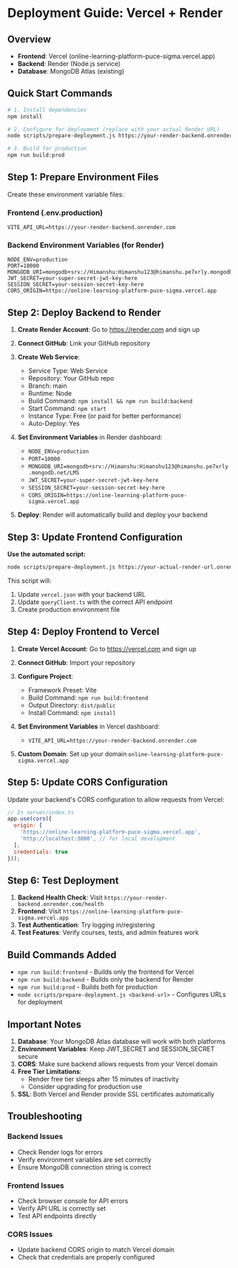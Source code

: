 # Deployment Guide: Vercel + Render

## Overview
- **Frontend**: Vercel (online-learning-platform-puce-sigma.vercel.app)
- **Backend**: Render (Node.js service)
- **Database**: MongoDB Atlas (existing)

## Quick Start Commands

```bash
# 1. Install dependencies
npm install

# 2. Configure for deployment (replace with your actual Render URL)
node scripts/prepare-deployment.js https://your-render-backend.onrender.com

# 3. Build for production
npm run build:prod
```

## Step 1: Prepare Environment Files

Create these environment variable files:

### Frontend (.env.production)
```env
VITE_API_URL=https://your-render-backend.onrender.com
```

### Backend Environment Variables (for Render)
```env
NODE_ENV=production
PORT=10000
MONGODB_URI=mongodb+srv://Himanshu:Himanshu123@himanshu.pe7xrly.mongodb.net/LMS
JWT_SECRET=your-super-secret-jwt-key-here
SESSION_SECRET=your-session-secret-key-here
CORS_ORIGIN=https://online-learning-platform-puce-sigma.vercel.app
```

## Step 2: Deploy Backend to Render

1. **Create Render Account**: Go to https://render.com and sign up
2. **Connect GitHub**: Link your GitHub repository
3. **Create Web Service**:
   - Service Type: Web Service
   - Repository: Your GitHub repo
   - Branch: main
   - Runtime: Node
   - Build Command: `npm install && npm run build:backend`
   - Start Command: `npm start`
   - Instance Type: Free (or paid for better performance)
   - Auto-Deploy: Yes

4. **Set Environment Variables** in Render dashboard:
   - `NODE_ENV=production`
   - `PORT=10000`
   - `MONGODB_URI=mongodb+srv://Himanshu:Himanshu123@himanshu.pe7xrly.mongodb.net/LMS`
   - `JWT_SECRET=your-super-secret-jwt-key-here`
   - `SESSION_SECRET=your-session-secret-key-here`
   - `CORS_ORIGIN=https://online-learning-platform-puce-sigma.vercel.app`

5. **Deploy**: Render will automatically build and deploy your backend

## Step 3: Update Frontend Configuration

**Use the automated script:**
```bash
node scripts/prepare-deployment.js https://your-actual-render-url.onrender.com
```

This script will:
1. Update `vercel.json` with your backend URL
2. Update `queryClient.ts` with the correct API endpoint
3. Create production environment file

## Step 4: Deploy Frontend to Vercel

1. **Create Vercel Account**: Go to https://vercel.com and sign up
2. **Connect GitHub**: Import your repository
3. **Configure Project**:
   - Framework Preset: Vite
   - Build Command: `npm run build:frontend`
   - Output Directory: `dist/public`
   - Install Command: `npm install`

4. **Set Environment Variables** in Vercel dashboard:
   - `VITE_API_URL=https://your-render-backend.onrender.com`

5. **Custom Domain**: Set up your domain `online-learning-platform-puce-sigma.vercel.app`

## Step 5: Update CORS Configuration

Update your backend's CORS configuration to allow requests from Vercel:

```javascript
// In server/index.ts
app.use(cors({
  origin: [
    'https://online-learning-platform-puce-sigma.vercel.app',
    'http://localhost:3000', // for local development
  ],
  credentials: true
}));
```

## Step 6: Test Deployment

1. **Backend Health Check**: Visit `https://your-render-backend.onrender.com/health`
2. **Frontend**: Visit `https://online-learning-platform-puce-sigma.vercel.app`
3. **Test Authentication**: Try logging in/registering
4. **Test Features**: Verify courses, tests, and admin features work

## Build Commands Added

- `npm run build:frontend` - Builds only the frontend for Vercel
- `npm run build:backend` - Builds only the backend for Render
- `npm run build:prod` - Builds both for production
- `node scripts/prepare-deployment.js <backend-url>` - Configures URLs for deployment

## Important Notes

1. **Database**: Your MongoDB Atlas database will work with both platforms
2. **Environment Variables**: Keep JWT_SECRET and SESSION_SECRET secure
3. **CORS**: Make sure backend allows requests from your Vercel domain
4. **Free Tier Limitations**: 
   - Render free tier sleeps after 15 minutes of inactivity
   - Consider upgrading for production use
5. **SSL**: Both Vercel and Render provide SSL certificates automatically

## Troubleshooting

### Backend Issues
- Check Render logs for errors
- Verify environment variables are set correctly
- Ensure MongoDB connection string is correct

### Frontend Issues
- Check browser console for API errors
- Verify API URL is correctly set
- Test API endpoints directly

### CORS Issues
- Update backend CORS origin to match Vercel domain
- Check that credentials are properly configured